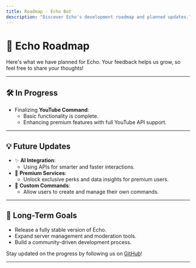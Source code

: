 ```yaml
---
title: Roadmap - Echo Bot
description: "Discover Echo's development roadmap and planned updates."
---
```


# 📅 **Echo Roadmap**
Here's what we have planned for Echo. Your feedback helps us grow, so feel free to share your thoughts!

---

## 🛠️ **In Progress**
- Finalizing **YouTube Command**:
  - Basic functionality is complete.
  - Enhancing premium features with full YouTube API support.

---

## 💡 **Future Updates**
- ✨ **AI Integration**:
  - Using APIs for smarter and faster interactions.
- 🔐 **Premium Services**:
  - Unlock exclusive perks and data insights for premium users.
- 🎨 **Custom Commands**:
  - Allow users to create and manage their own commands.

---

## 🌟 **Long-Term Goals**
- Release a fully stable version of Echo.
- Expand server management and moderation tools.
- Build a community-driven development process.

Stay updated on the progress by following us on [GitHub](https://github.com/Team-Aiko/Echo)!

---
